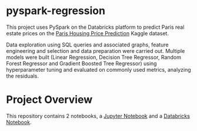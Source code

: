 # pyspark-regression

This project uses PySpark on the Databricks platform to predict Paris real estate prices on the [Paris Housing Price Prediction](https://www.kaggle.com/datasets/mssmartypants/paris-housing-price-prediction) Kaggle dataset.


Data exploration using SQL queries and associated graphs, feature engineering and selection and data preparation were carried out. Multiple models were built (Linear Regression, Decision Tree Regressor, Random Forest Regressor and Gradient Boosted Tree Regressor) using hyperparameter tuning and evaluated on commonly used metrics, analyzing the residuals.

# Project Overview
This repository contains 2 notebooks, a [Jupyter Notebook](Big%20Data%20Assignment.ipynb) and a [Databricks Notebook](Big%20Data%20Assignment%20-%20Databricks%20notebook.html).
